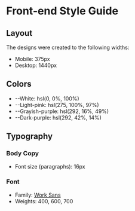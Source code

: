 # Front-end Style Guide

## Layout

The designs were created to the following widths:

- Mobile: 375px
- Desktop: 1440px

## Colors

- --White: hsl(0, 0%, 100%)
- --Light-pink: hsl(275, 100%, 97%)
- --Grayish-purple: hsl(292, 16%, 49%)
- --Dark-purple: hsl(292, 42%, 14%)

## Typography

### Body Copy

- Font size (paragraphs): 16px

### Font

- Family: [Work Sans](https://fonts.google.com/specimen/Work+Sans)
- Weights: 400, 600, 700